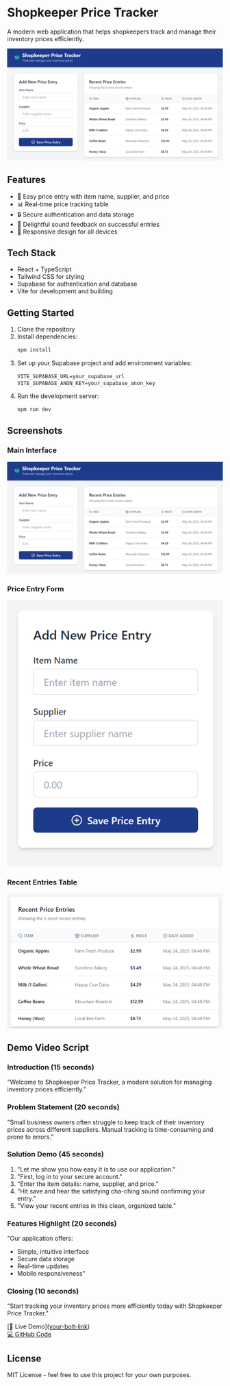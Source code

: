 # Shopkeeper Price Tracker

A modern web application that helps shopkeepers track and manage their inventory prices efficiently.

![Shopkeeper Price Tracker Demo](./screenshots/main-interface.png)

## Features

- 🏪 Easy price entry with item name, supplier, and price
- 📊 Real-time price tracking table
- 🔒 Secure authentication and data storage
- 🎵 Delightful sound feedback on successful entries
- 📱 Responsive design for all devices

## Tech Stack

- React + TypeScript
- Tailwind CSS for styling
- Supabase for authentication and database
- Vite for development and building

## Getting Started

1. Clone the repository
2. Install dependencies:
   ```bash
   npm install
   ```
3. Set up your Supabase project and add environment variables:
   ```
   VITE_SUPABASE_URL=your_supabase_url
   VITE_SUPABASE_ANON_KEY=your_supabase_anon_key
   ```
4. Run the development server:
   ```bash
   npm run dev
   ```

## Screenshots

### Main Interface
![Main Interface](./screenshots/main-interface.png)

### Price Entry Form
![Price Entry Form](./screenshots/price-form.png)

### Recent Entries Table
![Recent Entries](./screenshots/recent-entries.png)

## Demo Video Script

### Introduction (15 seconds)
"Welcome to Shopkeeper Price Tracker, a modern solution for managing inventory prices efficiently."

### Problem Statement (20 seconds)
"Small business owners often struggle to keep track of their inventory prices across different suppliers. Manual tracking is time-consuming and prone to errors."

### Solution Demo (45 seconds)
1. "Let me show you how easy it is to use our application."
2. "First, log in to your secure account."
3. "Enter the item details: name, supplier, and price."
4. "Hit save and hear the satisfying cha-ching sound confirming your entry."
5. "View your recent entries in this clean, organized table."

### Features Highlight (20 seconds)
"Our application offers:
- Simple, intuitive interface
- Secure data storage
- Real-time updates
- Mobile responsiveness"

### Closing (10 seconds)
"Start tracking your inventory prices more efficiently today with Shopkeeper Price Tracker."

[🚀 Live Demo]([your-bolt-link](https://bolt.new/~/sb1-dqjmbigi
))  
[💻 GitHub Code]([your-github-link](https://github.com/oluwoleowoeye/shopkeeper-price-tracker))
## License

MIT License - feel free to use this project for your own purposes.
